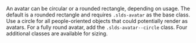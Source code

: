 An avatar can be circular or a rounded rectangle, depending on usage. The default is a rounded rectangle and requires `.slds-avatar` as the base class. Use a circle for all people-oriented objects that could potentially render as avatars. For a fully round avatar, add the `.slds-avatar--circle` class. Four additional classes are available for sizing.
